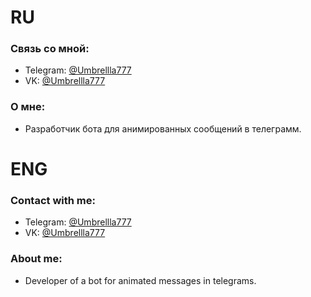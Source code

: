 
# RU<br/>
### Связь со мной: <br/>
* Telegram: [@Umbrellla777](https://t.me/Umbrellla777) <br/>
* VK:       [@Umbrellla777](https://vk.com/umbrellla777) <br/>
### О мне: <br/>
* Разработчик бота для анимированных сообщений в телеграмм. <br/>
# ENG <br/>
### Contact with me: <br/>
* Telegram: [@Umbrellla777](https://t.me/Umbrellla777) <br/>
* VK:       [@Umbrellla777](https://vk.com/umbrellla777) <br/>
### About me: <br/>
* Developer of a bot for animated messages in telegrams. <br/>
